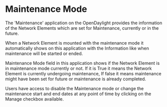 # Maintenance Mode

The 'Maintenance' application on the OpenDaylight provides the information of the Network Elements which are set for Maintenance, currently or in the future.

When a Network Element is mounted with the maintenance mode it automatically shows on this application with the Information like when maintenance will be started or ended.

Maintenance Mode field in this application shows if the Network Element is in maintenance mode currently or not.
If it is True it means the Network Element is currently undergoing maintenance, If false it means maintenance might have been set for future or maintenance is already completed.

Users have access to disable the Maintenance mode or change the maintenance start and end dates at any point of time by clicking on the Manage checkbox available.